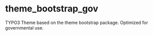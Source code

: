 # theme_bootstrap_gov
TYPO3 Theme based on the theme bootstrap package. Optimized for governmental use.
